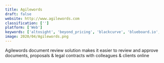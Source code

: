 ```yaml
---
title: Agilewords
draft: false 
website: http://www.agilewords.com
classification: ['']
platform: ['Web']
keywords: ['altosight', 'beyond_pricing', 'blackcurve', 'blueboard.io', 'boardfy', 'competera', 'competitors_app', 'cortex', 'edgar_dashboards', 'keatext', 'kompyte', 'manzama', 'price2spy', 'pricegrid', 'prisync', 'skuuudle', 'vistaar', 'incompetitor']
image: 2020/04/Agilewords.png
---
```

Agilewords document review solution makes it easier to review and approve documents, proposals & legal contracts with colleagues & clients online